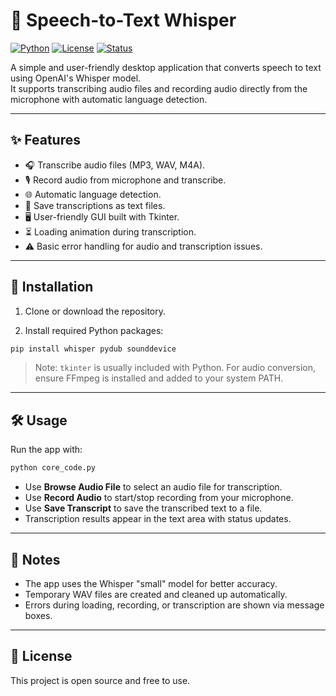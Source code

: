 # 🎤 Speech-to-Text Whisper

[![Python](https://img.shields.io/badge/Python-3.8%2B-blue)](https://www.python.org/)
[![License](https://img.shields.io/badge/License-MIT-green)](https://opensource.org/licenses/MIT)
[![Status](https://img.shields.io/badge/Status-Active-brightgreen)](https://github.com/)

A simple and user-friendly desktop application that converts speech to text using OpenAI's Whisper model.  
It supports transcribing audio files and recording audio directly from the microphone with automatic language detection.

---

## ✨ Features

- 🎧 Transcribe audio files (MP3, WAV, M4A).
- 🎙️ Record audio from microphone and transcribe.
- 🌐 Automatic language detection.
- 💾 Save transcriptions as text files.
- 🖥️ User-friendly GUI built with Tkinter.
- ⏳ Loading animation during transcription.
- ⚠️ Basic error handling for audio and transcription issues.

---

## 🚀 Installation

1. Clone or download the repository.

2. Install required Python packages:

```bash
pip install whisper pydub sounddevice
```

> Note: `tkinter` is usually included with Python. For audio conversion, ensure FFmpeg is installed and added to your system PATH.

---

## 🛠️ Usage

Run the app with:

```bash
python core_code.py
```

- Use **Browse Audio File** to select an audio file for transcription.
- Use **Record Audio** to start/stop recording from your microphone.
- Use **Save Transcript** to save the transcribed text to a file.
- Transcription results appear in the text area with status updates.

---

## 📝 Notes

- The app uses the Whisper "small" model for better accuracy.
- Temporary WAV files are created and cleaned up automatically.
- Errors during loading, recording, or transcription are shown via message boxes.

---
## 📄 License

This project is open source and free to use.
